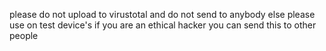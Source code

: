 please do not upload to virustotal and do not send to anybody else please use on test device's if you are an ethical hacker you can send this to other people
